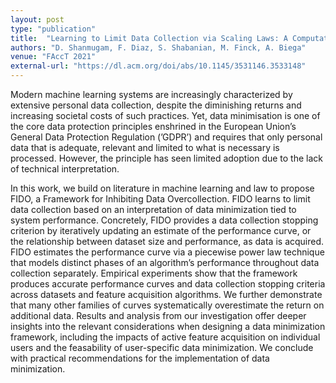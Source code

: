 ```yaml
---
layout: post
type: "publication"
title:  "Learning to Limit Data Collection via Scaling Laws: A Computational Interpretation for the Legal Principle of Data Minimization"
authors: "D. Shanmugam, F. Diaz, S. Shabanian, M. Finck, A. Biega"
venue: "FAccT 2021" 
external-url: "https://dl.acm.org/doi/abs/10.1145/3531146.3533148"
---
```


Modern machine learning systems are increasingly characterized by extensive personal data collection, despite the diminishing returns and increasing societal costs of such practices. Yet, data minimisation is one of the core data protection principles enshrined in the European Union’s General Data Protection Regulation (’GDPR’) and requires that only personal data that is adequate, relevant and limited to what is necessary is processed. However, the principle has seen limited adoption due to the lack of technical interpretation. <br>

In this work, we build on literature in machine learning and law to propose FIDO, a Framework for Inhibiting Data Overcollection. FIDO learns to limit data collection based on an interpretation of data minimization tied to system performance. Concretely, FIDO provides a data collection stopping criterion by iteratively updating an estimate of the performance curve, or the relationship between dataset size and performance, as data is acquired. FIDO estimates the performance curve via a piecewise power law technique that models distinct phases of an algorithm’s performance throughout data collection separately. Empirical experiments show that the framework produces accurate performance curves and data collection stopping criteria across datasets and feature acquisition algorithms. We further demonstrate that many other families of curves systematically overestimate the return on additional data. Results and analysis from our investigation offer deeper insights into the relevant considerations when designing a data minimization framework, including the impacts of active feature acquisition on individual users and the feasability of user-specific data minimization. We conclude with practical recommendations for the implementation of data minimization.